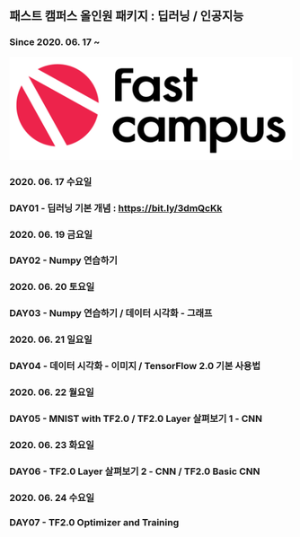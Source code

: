 ## 패스트 캠퍼스 올인원 패키지 : 딥러닝 / 인공지능
### Since 2020. 06. 17 ~

<p align="center"><img width=1000px src="./images/fastcampus.png"/></p>

### 2020. 06. 17 수요일
### DAY01 - 딥러닝 기본 개념 : https://bit.ly/3dmQcKk

### 2020. 06. 19 금요일
### DAY02 - Numpy 연습하기

### 2020. 06. 20 토요일
### DAY03 - Numpy 연습하기 / 데이터 시각화 - 그래프

### 2020. 06. 21 일요일
### DAY04 - 데이터 시각화 - 이미지 / TensorFlow 2.0 기본 사용법

### 2020. 06. 22 월요일
### DAY05 - MNIST with TF2.0 / TF2.0 Layer 살펴보기 1 - CNN

### 2020. 06. 23 화요일
### DAY06 - TF2.0 Layer 살펴보기 2 - CNN / TF2.0 Basic CNN

### 2020. 06. 24 수요일
### DAY07 - TF2.0 Optimizer and Training
